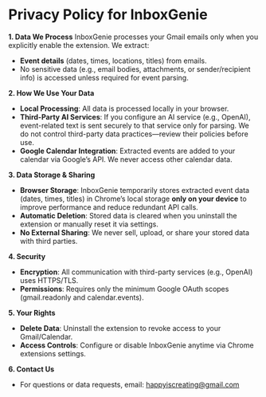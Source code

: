 # Privacy Policy for InboxGenie

**1. Data We Process**
InboxGenie processes your Gmail emails only when you explicitly enable the extension. We extract:
- **Event details** (dates, times, locations, titles) from emails.
- No sensitive data (e.g., email bodies, attachments, or sender/recipient info) is accessed unless required for event parsing.

**2. How We Use Your Data**
- **Local Processing**: All data is processed locally in your browser.
- **Third-Party AI Services**: If you configure an AI service (e.g., OpenAI), event-related text is sent securely to that service only for parsing. We do not control third-party data practices—review their policies before use.
- **Google Calendar Integration**: Extracted events are added to your calendar via Google’s API. We never access other calendar data.

**3. Data Storage & Sharing**  
- **Browser Storage**: InboxGenie temporarily stores extracted event data (dates, times, titles) in Chrome’s local storage **only on your device** to improve performance and reduce redundant API calls.  
- **Automatic Deletion**: Stored data is cleared when you uninstall the extension or manually reset it via settings.  
- **No External Sharing**: We never sell, upload, or share your stored data with third parties.  

**4. Security** 
- **Encryption**: All communication with third-party services (e.g., OpenAI) uses HTTPS/TLS.
- **Permissions**: Requires only the minimum Google OAuth scopes (gmail.readonly and calendar.events).

**5. Your Rights** 
- **Delete Data**: Uninstall the extension to revoke access to your Gmail/Calendar.
- **Access Controls**: Configure or disable InboxGenie anytime via Chrome extensions settings.

**6. Contact Us** 
- For questions or data requests, email:  happyiscreating@gmail.com

